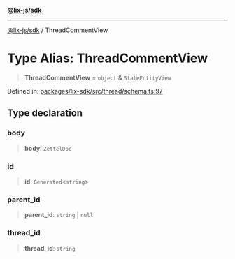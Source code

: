 [**@lix-js/sdk**](../README.md)

***

[@lix-js/sdk](../README.md) / ThreadCommentView

# Type Alias: ThreadCommentView

> **ThreadCommentView** = `object` & `StateEntityView`

Defined in: [packages/lix-sdk/src/thread/schema.ts:97](https://github.com/opral/monorepo/blob/0501d8fe7eed9db1f8058e8d1d58b1d613ceaf43/packages/lix-sdk/src/thread/schema.ts#L97)

## Type declaration

### body

> **body**: `ZettelDoc`

### id

> **id**: `Generated`\<`string`\>

### parent\_id

> **parent\_id**: `string` \| `null`

### thread\_id

> **thread\_id**: `string`

